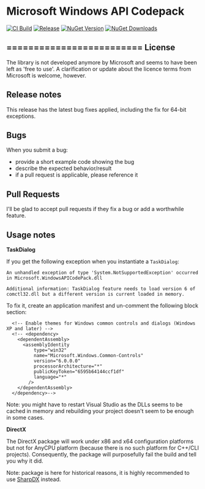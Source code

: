 # Microsoft Windows API Codepack

[![CI Build](https://github.com/Wagnerp/Windows-API-CodePack-NET/actions/workflows/ci.yml/badge.svg)](https://github.com/Wagnerp/Windows-API-CodePack-NET/actions/workflows/ci.yml)
[![Release](https://github.com/Wagnerp/Windows-API-CodePack-NET/actions/workflows/release.yml/badge.svg)](https://github.com/Wagnerp/Windows-API-CodePack-NET/actions/workflows/release.yml)
[![NuGet Version](https://img.shields.io/nuget/v/WindowsAPICodePackCore.svg)](https://www.nuget.org/packages/WindowsAPICodePackCore/)
[![NuGet Downloads](https://img.shields.io/nuget/dt/WindowsAPICodePackCore.svg)](https://www.nuget.org/packages/WindowsAPICodePackCore/)

=========================
License
-------

The library is not developed anymore by Microsoft and seems to have been left as 'free to use'. A clarification or update about the licence terms from Microsoft is welcome, however.
 
Release notes
-------------

This release has the latest bug fixes applied, including the fix for 64-bit exceptions.

Bugs
----

When you submit a bug:

 - provide a short example code showing the bug
 - describe the expected behavior/result
 - if a pull request is applicable, please reference it

Pull Requests
-------------

I'll be glad to accept pull requests if they fix a bug or add a worthwhile feature.


Usage notes
-----------

**TaskDialog**

If you get the following exception when you instantiate a `TaskDialog`:

```
An unhandled exception of type 'System.NotSupportedException' occurred in Microsoft.WindowsAPICodePack.dll

Additional information: TaskDialog feature needs to load version 6 of comctl32.dll but a different version is current loaded in memory.
```

To fix it, create an application manifest and un-comment the following block section:

```
  <!-- Enable themes for Windows common controls and dialogs (Windows XP and later) -->
  <!-- <dependency>
    <dependentAssembly>
      <assemblyIdentity
          type="win32"
          name="Microsoft.Windows.Common-Controls"
          version="6.0.0.0"
          processorArchitecture="*"
          publicKeyToken="6595b64144ccf1df"
          language="*"
        />
    </dependentAssembly>
  </dependency>-->
```

Note: you might have to restart Visual Studio as the DLLs seems to be cached in memory and rebuilding your project doesn't seem to be enough in some cases.

**DirectX**

The DirectX package will work under x86 and x64 configuration platforms but not for AnyCPU platform (because there is no such platform for C++/CLI projects). Consequently, the package will purposefully fail the build and tell you why it did.

Note: package is here for historical reasons, it is highly recommended to use [SharpDX](http://sharpdx.org/) instead.
